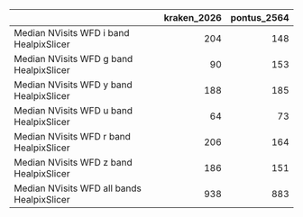 |                                            |   kraken_2026 |   pontus_2564 |
|:-------------------------------------------|--------------:|--------------:|
| Median NVisits WFD i band HealpixSlicer    |           204 |           148 |
| Median NVisits WFD g band HealpixSlicer    |            90 |           153 |
| Median NVisits WFD y band HealpixSlicer    |           188 |           185 |
| Median NVisits WFD u band HealpixSlicer    |            64 |            73 |
| Median NVisits WFD r band HealpixSlicer    |           206 |           164 |
| Median NVisits WFD z band HealpixSlicer    |           186 |           151 |
| Median NVisits WFD all bands HealpixSlicer |           938 |           883 |
